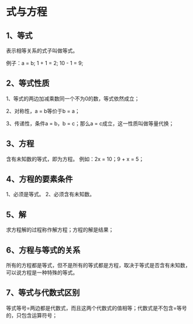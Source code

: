 # 式与方程

## 1、等式
表示相等关系的式子叫做等式。

例子：a = b; 1 + 1 = 2; 10 - 1 = 9;
 
## 2、等式性质
1、等式的两边加减乘数同一个不为0的数，等式依然成立；

2、对称性，a = b等价于b = a；

3、传递性，条件a = b，b = c；那么a = c成立，这一性质叫做等量代换；
 
## 3、方程
含有未知数的等式，即为方程。
例如：2x = 10；9 + x = 5；
 
## 4、方程的要素条件
1、必须是等式。
2、必须含有未知数。
 
## 5、解
求方程解的过程称作解方程；方程的解是结果；
 
## 6、方程与等式的关系
所有的方程都是等式，但不是所有的等式都是方程，取决于等式是否含有未知数，可以说方程是一种特殊的等式。

## 7、等式与代数式区别
等式等号=两边都是代数式，而且这两个代数式的值相等；代数式是不包含=等号的，只包含运算符号；
